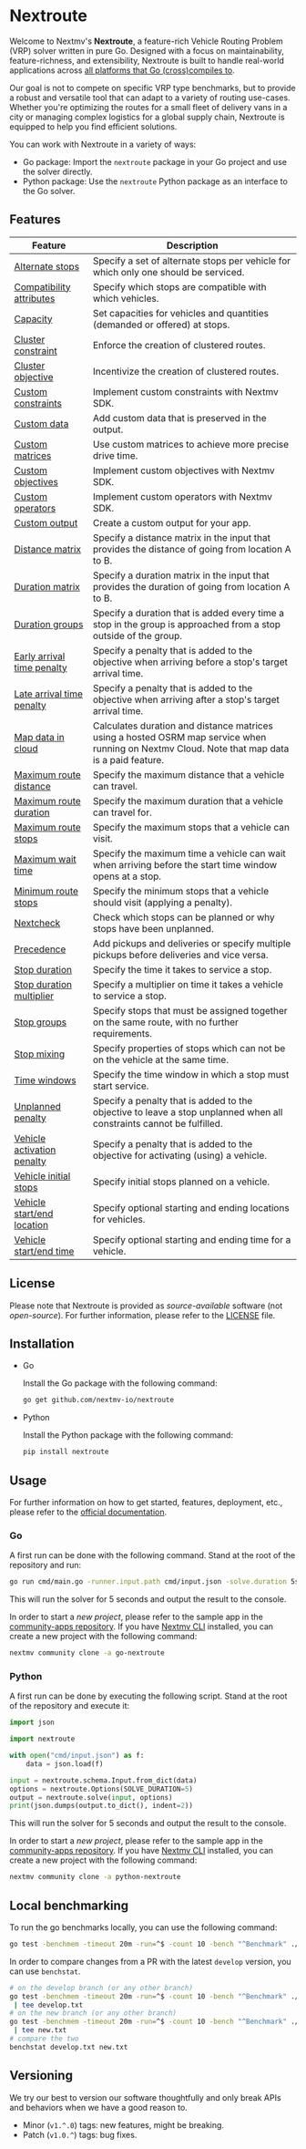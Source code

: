 # Nextroute

Welcome to Nextmv's **Nextroute**, a feature-rich Vehicle Routing Problem (VRP)
solver written in pure Go. Designed with a focus on maintainability,
feature-richness, and extensibility, Nextroute is built to handle real-world
applications across [all platforms that Go (cross)compiles
to](https://go.dev/doc/install/source#environment).

Our goal is not to compete on specific VRP type benchmarks, but to provide a
robust and versatile tool that can adapt to a variety of routing use-cases.
Whether you're optimizing the routes for a small fleet of delivery vans in a
city or managing complex logistics for a global supply chain, Nextroute is
equipped to help you find efficient solutions.

You can work with Nextroute in a variety of ways:

* Go package: Import the `nextroute` package in your Go project and use the
  solver directly.
* Python package: Use the `nextroute` Python package as an interface to the Go
  solver.

## Features

| Feature | Description |
| ------- | ----------- |
| [Alternate stops](https://www.nextmv.io/docs/vehicle-routing/features/alternate-stops) | Specify a set of alternate stops per vehicle for which only one should be serviced. |
| [Compatibility attributes](https://www.nextmv.io/docs/vehicle-routing/features/compatibility-attributes) | Specify which stops are compatible with which vehicles. |
| [Capacity](https://www.nextmv.io/docs/vehicle-routing/features/capacity) | Set capacities for vehicles and quantities (demanded or offered) at stops. |
| [Cluster constraint](https://www.nextmv.io/docs/vehicle-routing/features/cluster-constraint) | Enforce the creation of clustered routes. |
| [Cluster objective](https://www.nextmv.io/docs/vehicle-routing/features/cluster-objective) | Incentivize the creation of clustered routes. |
| [Custom constraints](https://www.nextmv.io/docs/vehicle-routing/features/custom-constraints) | Implement custom constraints with Nextmv SDK. |
| [Custom data](https://www.nextmv.io/docs/vehicle-routing/features/custom-data) | Add custom data that is preserved in the output. |
| [Custom matrices](https://www.nextmv.io/docs/vehicle-routing/features/custom-matrices) | Use custom matrices to achieve more precise drive time. |
| [Custom objectives](https://www.nextmv.io/docs/vehicle-routing/features/custom-objectives) | Implement custom objectives with Nextmv SDK. |
| [Custom operators](https://www.nextmv.io/docs/vehicle-routing/features/custom-operators) | Implement custom operators with Nextmv SDK. |
| [Custom output](https://www.nextmv.io/docs/vehicle-routing/features/custom-output) | Create a custom output for your app. |
| [Distance matrix](https://www.nextmv.io/docs/vehicle-routing/features/distance-matrix) | Specify a distance matrix in the input that provides the distance of going from location A to B. |
| [Duration matrix](https://www.nextmv.io/docs/vehicle-routing/features/duration-matrix) | Specify a duration matrix in the input that provides the duration of going from location A to B. |
| [Duration groups](https://www.nextmv.io/docs/vehicle-routing/features/duration-groups) | Specify a duration that is added every time a stop in the group is approached from a stop outside of the group. |
| [Early arrival time penalty](https://www.nextmv.io/docs/vehicle-routing/features/early-arrival-time-penalty) | Specify a penalty that is added to the objective when arriving before a stop's target arrival time. |
| [Late arrival time penalty](https://www.nextmv.io/docs/vehicle-routing/features/late-arrival-time-penalty) | Specify a penalty that is added to the objective when arriving after a stop's target arrival time. |
| [Map data in cloud](https://www.nextmv.io/docs/vehicle-routing/features/map-data) | Calculates duration and distance matrices using a hosted OSRM map service when running on Nextmv Cloud. Note that map data is a paid feature. |
| [Maximum route distance](https://www.nextmv.io/docs/vehicle-routing/features/max-distance) | Specify the maximum distance that a vehicle can travel. |
| [Maximum route duration](https://www.nextmv.io/docs/vehicle-routing/features/max-duration) | Specify the maximum duration that a vehicle can travel for. |
| [Maximum route stops](https://www.nextmv.io/docs/vehicle-routing/features/max-stops) | Specify the maximum stops that a vehicle can visit. |
| [Maximum wait time](https://www.nextmv.io/docs/vehicle-routing/features/max-wait) | Specify the maximum time a vehicle can wait when arriving before the start time window opens at a stop. |
| [Minimum route stops](https://www.nextmv.io/docs/vehicle-routing/features/min-stops) | Specify the minimum stops that a vehicle should visit (applying a penalty). |
| [Nextcheck](https://www.nextmv.io/docs/vehicle-routing/features/nextcheck) | Check which stops can be planned or why stops have been unplanned. |
| [Precedence](https://www.nextmv.io/docs/vehicle-routing/features/precedence) | Add pickups and deliveries or specify multiple pickups before deliveries and vice versa. |
| [Stop duration](https://www.nextmv.io/docs/vehicle-routing/features/stop-duration) | Specify the time it takes to service a stop. |
| [Stop duration multiplier](https://www.nextmv.io/docs/vehicle-routing/features/stop-duration-multiplier) | Specify a multiplier on time it takes a vehicle to service a stop. |
| [Stop groups](https://www.nextmv.io/docs/vehicle-routing/features/stop-groups) | Specify stops that must be assigned together on the same route, with no further requirements. |
| [Stop mixing](https://www.nextmv.io/docs/vehicle-routing/features/stop-mixing) | Specify properties of stops which can not be on the vehicle at the same time. |
| [Time windows](https://www.nextmv.io/docs/vehicle-routing/features/time-windows) | Specify the time window in which a stop must start service. |
| [Unplanned penalty](https://www.nextmv.io/docs/vehicle-routing/features/unplanned-penalty) | Specify a penalty that is added to the objective to leave a stop unplanned when all constraints cannot be fulfilled. |
| [Vehicle activation penalty](https://www.nextmv.io/docs/vehicle-routing/features/vehicle-activation-penalty) | Specify a penalty that is added to the objective for activating (using) a vehicle. |
| [Vehicle initial stops](https://www.nextmv.io/docs/vehicle-routing/features/vehicle-initial-stops) | Specify initial stops planned on a vehicle. |
| [Vehicle start/end location](https://www.nextmv.io/docs/vehicle-routing/features/vehicle-start-end-location) | Specify optional starting and ending locations for vehicles. |
| [Vehicle start/end time](https://www.nextmv.io/docs/vehicle-routing/features/vehicle-start-end-time) | Specify optional starting and ending time for a vehicle. |

## License

Please note that Nextroute is provided as _source-available_ software (not
_open-source_). For further information, please refer to the [LICENSE](./LICENSE.md)
file.

## Installation

* Go

    Install the Go package with the following command:

    ```bash
    go get github.com/nextmv-io/nextroute
    ```

* Python

    Install the Python package with the following command:

    ```bash
    pip install nextroute
    ```

## Usage

For further information on how to get started, features, deployment, etc.,
please refer to the [official
documentation](https://www.nextmv.io/docs/vehicle-routing/get-started).

### Go

A first run can be done with the following command. Stand at the root of the
repository and run:

```bash
go run cmd/main.go -runner.input.path cmd/input.json -solve.duration 5s
```

This will run the solver for 5 seconds and output the result to the console.

In order to start a _new project_, please refer to the sample app in the
[community-apps repository](https://github.com/nextmv-io/community-apps/tree/develop/go-nextroute).
If you have [Nextmv CLI](https://www.nextmv.io/docs/platform/installation#nextmv-cli)
installed, you can create a new project with the following command:

```bash
nextmv community clone -a go-nextroute
```

### Python

A first run can be done by executing the following script. Stand at the root of
the repository and execute it:

```python
import json

import nextroute

with open("cmd/input.json") as f:
    data = json.load(f)

input = nextroute.schema.Input.from_dict(data)
options = nextroute.Options(SOLVE_DURATION=5)
output = nextroute.solve(input, options)
print(json.dumps(output.to_dict(), indent=2))
```

This will run the solver for 5 seconds and output the result to the console.

In order to start a _new project_, please refer to the sample app in the
[community-apps repository](https://github.com/nextmv-io/community-apps/tree/develop/python-nextroute).
If you have [Nextmv CLI](https://www.nextmv.io/docs/platform/installation#nextmv-cli)
installed, you can create a new project with the following command:

```bash
nextmv community clone -a python-nextroute
```

## Local benchmarking

To run the go benchmarks locally, you can use the following command:

```bash
go test -benchmem -timeout 20m -run=^$ -count 10 -bench "^Benchmark" ./...
```

In order to compare changes from a PR with the latest `develop` version, you can
use `benchstat`.

```bash
# on the develop branch (or any other branch)
go test -benchmem -timeout 20m -run=^$ -count 10 -bench "^Benchmark" ./...\
 | tee develop.txt
# on the new branch (or any other branch)
go test -benchmem -timeout 20m -run=^$ -count 10 -bench "^Benchmark" ./...\
 | tee new.txt
# compare the two
benchstat develop.txt new.txt
```

## Versioning

We try our best to version our software thoughtfully and only break APIs and
behaviors when we have a good reason to.

* Minor (`v1.^.0`) tags: new features, might be breaking.
* Patch (`v1.0.^`) tags: bug fixes.
